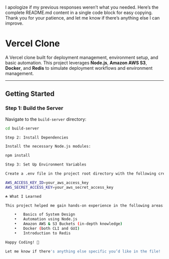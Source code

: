 I apologize if my previous responses weren’t what you needed. Here’s the complete README.md content in a single code block for easy copying. Thank you for your patience, and let me know if there’s anything else I can improve.

# Vercel Clone

A Vercel clone built for deployment management, environment setup, and basic automation. This project leverages **Node.js**, **Amazon AWS S3**, **Docker**, and **Redis** to simulate deployment workflows and environment management.

---

## Getting Started

### Step 1: Build the Server

Navigate to the `build-server` directory:
```bash
cd build-server

Step 2: Install Dependencies

Install the necessary Node.js modules:

npm install

Step 3: Set Up Environment Variables

Create a .env file in the project root directory with the following credentials:

AWS_ACCESS_KEY_ID=your_aws_access_key
AWS_SECRET_ACCESS_KEY=your_aws_secret_access_key

☘️ What I Learned

This project helped me gain hands-on experience in the following areas:

	•	Basics of System Design
	•	Automation using Node.js
	•	Amazon AWS & S3 Buckets (in-depth knowledge)
	•	Docker (both CLI and GUI)
	•	Introduction to Redis

Happy Coding! 🚀

Let me know if there's anything else specific you’d like in the file!
